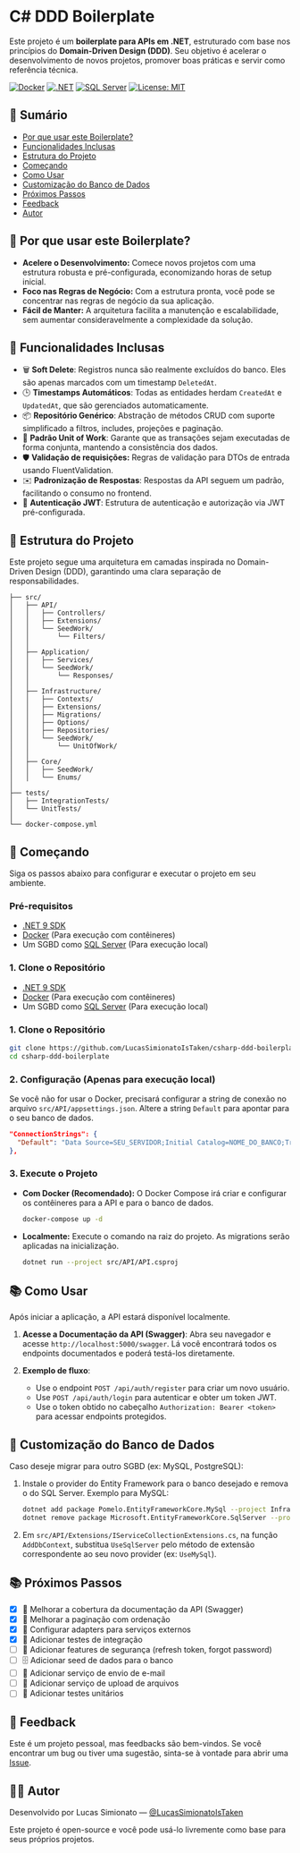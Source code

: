 # C# DDD Boilerplate

Este projeto é um **boilerplate para APIs em .NET**, estruturado com base nos princípios do **Domain-Driven Design (DDD)**. Seu objetivo é acelerar o desenvolvimento de novos projetos, promover boas práticas e servir como referência técnica.

[![Docker](https://img.shields.io/badge/Docker-Container-blue?logo=docker)](https://www.docker.com/)
[![.NET](https://img.shields.io/badge/.NET-9.0-blue?logo=dotnet)](https://dotnet.microsoft.com/)
[![SQL Server](https://img.shields.io/badge/Database-SQL_Server-4479A1?logo=microsoft-sql-server)](https://www.microsoft.com/sql-server)
[![License: MIT](https://img.shields.io/badge/License-MIT-yellow.svg)](LICENSE)

## 📖 Sumário
- [Por que usar este Boilerplate?](#-por-que-usar-este-boilerplate)
- [Funcionalidades Inclusas](#-funcionalidades-inclusas)
- [Estrutura do Projeto](#-estrutura-do-projeto)
- [Começando](#-começando)
- [Como Usar](#-como-usar)
- [Customização do Banco de Dados](#-customização-do-banco-de-dados)
- [Próximos Passos](#-próximos-passos)
- [Feedback](#-feedback)
- [Autor](#%E2%80%8D-autor)

## 🎯 Por que usar este Boilerplate?

-   **Acelere o Desenvolvimento:** Comece novos projetos com uma estrutura robusta e pré-configurada, economizando horas de setup inicial.
-   **Foco nas Regras de Negócio:** Com a estrutura pronta, você pode se concentrar nas regras de negócio da sua aplicação.
-   **Fácil de Manter:** A arquitetura facilita a manutenção e escalabilidade, sem aumentar consideravelmente a complexidade da solução.

## 📌 Funcionalidades Inclusas
- 🗑️ **Soft Delete**: Registros nunca são realmente excluídos do banco. Eles são apenas marcados com um timestamp `DeletedAt`.
- 🕒 **Timestamps Automáticos**: Todas as entidades herdam `CreatedAt` e `UpdatedAt`, que são gerenciados automaticamente.
- 📦 **Repositório Genérico**: Abstração de métodos CRUD com suporte simplificado a filtros, includes, projeções e paginação.
- 🔗 **Padrão Unit of Work**: Garante que as transações sejam executadas de forma conjunta, mantendo a consistência dos dados.
- 🛡️ **Validação de requisições:** Regras de validação para DTOs de entrada usando FluentValidation.
- ✉️ **Padronização de Respostas**: Respostas da API seguem um padrão, facilitando o consumo no frontend.
- 🔐 **Autenticação JWT**: Estrutura de autenticação e autorização via JWT pré-configurada.

## 📁 Estrutura do Projeto

Este projeto segue uma arquitetura em camadas inspirada no Domain-Driven Design (DDD), garantindo uma clara separação de responsabilidades.

```text
├── src/
│   ├── API/
│   │   ├── Controllers/
│   │   ├── Extensions/
│   │   └── SeedWork/
│   │       └── Filters/
│   │
│   ├── Application/
│   │   ├── Services/
│   │   └── SeedWork/
│   │       └── Responses/
│   │
│   ├── Infrastructure/
│   │   ├── Contexts/
│   │   ├── Extensions/
│   │   ├── Migrations/
│   │   ├── Options/
│   │   ├── Repositories/
│   │   └── SeedWork/
│   │       └── UnitOfWork/
│   │
│   ├── Core/
│   │   ├── SeedWork/
│   │   └── Enums/
│
├── tests/
│   ├── IntegrationTests/
│   └── UnitTests/
│
└── docker-compose.yml
```

## 🚀 Começando

Siga os passos abaixo para configurar e executar o projeto em seu ambiente.

### Pré-requisitos

-   [.NET 9 SDK](https://dotnet.microsoft.com/en-us/download)
-   [Docker](https://www.docker.com/) (Para execução com contêineres)
-   Um SGBD como [SQL Server](https://www.microsoft.com/sql-server/sql-server-2022) (Para execução local)

### 1. Clone o Repositório

-   [.NET 9 SDK](https://dotnet.microsoft.com/en-us/download)
-   [Docker](https://www.docker.com/) (Para execução com contêineres)
-   Um SGBD como [SQL Server](https://www.microsoft.com/sql-server/sql-server-2022) (Para execução local)

### 1. Clone o Repositório

```bash
git clone https://github.com/LucasSimionatoIsTaken/csharp-ddd-boilerplate.git
cd csharp-ddd-boilerplate
```

### 2. Configuração (Apenas para execução local)

Se você não for usar o Docker, precisará configurar a string de conexão no arquivo `src/API/appsettings.json`. Altere a string `Default` para apontar para o seu banco de dados.

```json
"ConnectionStrings": {
  "Default": "Data Source=SEU_SERVIDOR;Initial Catalog=NOME_DO_BANCO;TrustServerCertificate=true;Integrated Security=true;"
},
```

### 3. Execute o Projeto

-   **Com Docker (Recomendado):**
    O Docker Compose irá criar e configurar os contêineres para a API e para o banco de dados.

    ```bash
    docker-compose up -d
    ```

-   **Localmente:**
    Execute o comando na raiz do projeto. As migrations serão aplicadas na inicialização.

    ```bash
    dotnet run --project src/API/API.csproj
    ```

## 📚 Como Usar

Após iniciar a aplicação, a API estará disponível localmente.

1.  **Acesse a Documentação da API (Swagger)**:
    Abra seu navegador e acesse `http://localhost:5000/swagger`. Lá você encontrará todos os endpoints documentados e poderá testá-los diretamente.

2.  **Exemplo de fluxo**:
    * Use o endpoint `POST /api/auth/register` para criar um novo usuário.
    * Use `POST /api/auth/login` para autenticar e obter um token JWT.
    * Use o token obtido no cabeçalho `Authorization: Bearer <token>` para acessar endpoints protegidos.

## 🔧 Customização do Banco de Dados

Caso deseje migrar para outro SGBD (ex: MySQL, PostgreSQL):

1.  Instale o provider do Entity Framework para o banco desejado e remova o do SQL Server. Exemplo para MySQL:
    ```bash
    dotnet add package Pomelo.EntityFrameworkCore.MySql --project Infrastructure
    dotnet remove package Microsoft.EntityFrameworkCore.SqlServer --project Infrastructure
    ```
2.  Em `src/API/Extensions/IServiceCollectionExtensions.cs`, na função `AddDbContext`, substitua `UseSqlServer` pelo método de extensão correspondente ao seu novo provider (ex: `UseMySql`).

## 📚 Próximos Passos
-   [x] 🧾 Melhorar a cobertura da documentação da API (Swagger)
-   [x] 🔽 Melhorar a paginação com ordenação
-   [x] 🧩 Configurar adapters para serviços externos
-   [x] 🧪 Adicionar testes de integração
-   [ ] 🔐 Adicionar features de segurança (refresh token, forgot password)
-   [ ] 🗄️ Adicionar seed de dados para o banco
-   [ ] 📧 Adicionar serviço de envio de e-mail
-   [ ] 📄 Adicionar serviço de upload de arquivos
-   [ ] 🧪 Adicionar testes unitários

## 📝 Feedback

Este é um projeto pessoal, mas feedbacks são bem-vindos. Se você encontrar um bug ou tiver uma sugestão, sinta-se à vontade para abrir uma [Issue](https://github.com/LucasSimionatoIsTaken/csharp-ddd-boilerplate/issues).

## 🧑‍💻 Autor

Desenvolvido por Lucas Simionato — [@LucasSimionatoIsTaken](https://github.com/LucasSimionatoIsTaken)  


Este projeto é open-source e você pode usá-lo livremente como base para seus próprios projetos.

